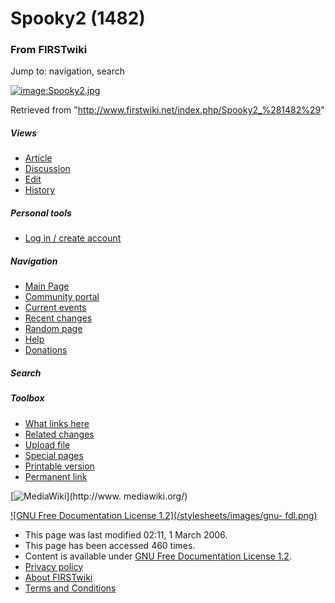 # Spooky2 (1482)

### From FIRSTwiki

Jump to: navigation, search

[![image:Spooky2.jpg](/media/f/f6/Spooky2.jpg)](/index.php/Image:Spooky2.jpg
"image:Spooky2.jpg" )

Retrieved from "<http://www.firstwiki.net/index.php/Spooky2_%281482%29>"

##### Views

  * [Article](/index.php/Spooky2_%281482%29)
  * [Discussion](/index.php?title=Talk:Spooky2_%281482%29&action=edit)
  * [Edit](/index.php?title=Spooky2_%281482%29&action=edit)
  * [History](/index.php?title=Spooky2_%281482%29&action=history)

##### Personal tools

  * [Log in / create account](/index.php?title=Special:Userlogin&returnto=Spooky2_\(1482\))

[](/index.php/Main_Page "Main Page" )

##### Navigation

  * [Main Page](/index.php/Main_Page)
  * [Community portal](/index.php/FIRSTwiki:Community_portal)
  * [Current events](/index.php/Current_events)
  * [Recent changes](/index.php/Special:Recentchanges)
  * [Random page](/index.php/Special:Random)
  * [Help](/index.php/Help:Contents)
  * [Donations](/index.php/FIRSTwiki:Site_support)

##### Search



##### Toolbox

  * [What links here](/index.php/Special:Whatlinkshere/Spooky2_%281482%29)
  * [Related changes](/index.php/Special:Recentchangeslinked/Spooky2_%281482%29)
  * [Upload file](/index.php/Special:Upload)
  * [Special pages](/index.php/Special:Specialpages)
  * [Printable version](/index.php?title=Spooky2_%281482%29&printable=yes)
  * [Permanent link](/index.php?title=Spooky2_%281482%29&oldid=44222)

[![MediaWiki](/skins/common/images/poweredby_mediawiki_88x31.png)](http://www.
mediawiki.org/)

[![GNU Free Documentation License 1.2](/stylesheets/images/gnu-
fdl.png)](http://www.gnu.org/copyleft/fdl.html)

  * This page was last modified 02:11, 1 March 2006.
  * This page has been accessed 460 times.
  * Content is available under [GNU Free Documentation License 1.2](http://www.gnu.org/copyleft/fdl.html "http://www.gnu.org/copyleft/fdl.html" ).
  * [Privacy policy](/index.php/FIRSTwiki:Privacy_policy "FIRSTwiki:Privacy policy" )
  * [About FIRSTwiki](/index.php/FIRSTwiki:About "FIRSTwiki:About" )
  * [Terms and Conditions](/index.php/FIRSTwiki:Terms_and_conditions "FIRSTwiki:Terms and conditions" )

